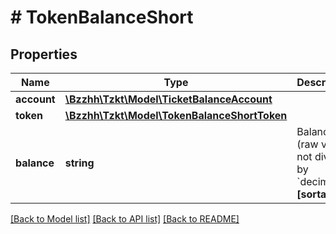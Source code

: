 # # TokenBalanceShort

## Properties

Name | Type | Description | Notes
------------ | ------------- | ------------- | -------------
**account** | [**\Bzzhh\Tzkt\Model\TicketBalanceAccount**](TicketBalanceAccount.md) |  | [optional]
**token** | [**\Bzzhh\Tzkt\Model\TokenBalanceShortToken**](TokenBalanceShortToken.md) |  | [optional]
**balance** | **string** | Balance (raw value, not divided by &#x60;decimals&#x60;).   **[sortable]** | [optional]

[[Back to Model list]](../../README.md#models) [[Back to API list]](../../README.md#endpoints) [[Back to README]](../../README.md)
